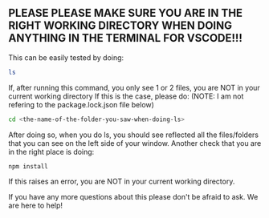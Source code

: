 ## PLEASE PLEASE MAKE SURE YOU ARE IN THE RIGHT WORKING DIRECTORY WHEN DOING ANYTHING IN THE TERMINAL FOR VSCODE!!!

This can be easily tested by doing:
```bash
ls
```
If, after running this command, you only see 1 or 2 files, you are NOT in your current working directory
If this is the case, please do: (NOTE: I am not refering to the package.lock.json file below)
```bash
cd <the-name-of-the-folder-you-saw-when-doing-ls>
```
After doing so, when you do ls, you should see reflected all the files/folders that you can see on the left side of your window.
Another check that you are in the right place is doing:
```bash
npm install
```
If this raises an error, you are NOT in your current working directory.

If you have any more questions about this please don't be afraid to ask. We are here to help!